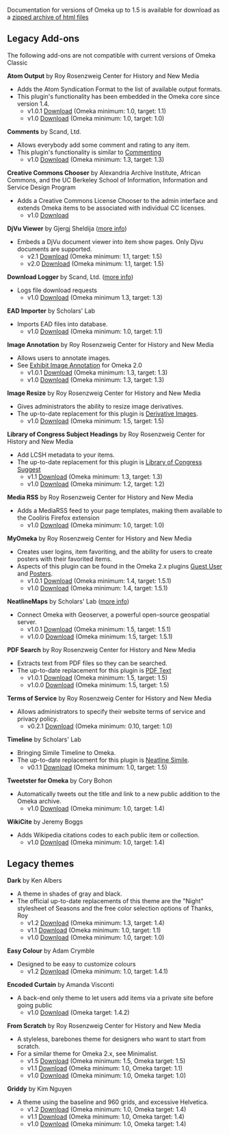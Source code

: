 Documentation for versions of Omeka up to 1.5 is available for download as a [zipped archive of html files](http://omeka.org/files/1xDocumentation.zip)

## Legacy Add-ons

The following add-ons are not compatible with current versions of Omeka Classic

**Atom Output** by Roy Rosenzweig Center for History and New Media 

- Adds the Atom Syndication Format to the list of available output formats.  
- This plugin's functionality has been embedded in the Omeka core since version 1.4.
    - v1.0.1 [Download](http://omeka.org/files/legacy_addons/AtomOutput-1.1-1.0.1.zip) (Omeka minimum: 1.0, target: 1.1)
    - v1.0 [Download](http://omeka.org/files/legacy_addons/AtomOutput-1.0-1.0.zip) (Omeka minimum: 1.0, target: 1.0)

**Comments** by Scand, Ltd.

- Allows everybody add some comment and rating to any item.
- This plugin's functionality is similar to [Commenting](../Plugins/Commenting.md)
    - v1.0 [Download](http://omeka.org/files/legacy_addons/Comments-1.3-1.0.zip) (Omeka minimum: 1.3, target: 1.3)

**Creative Commons Chooser** by Alexandria Archive Institute, African Commons, and the UC Berkeley School of Information, Information and Service Design Program 

- Adds a Creative Commons License Chooser to the admin interface and extends Omeka items to be associated with individual CC licenses.  
    - v1.0 [Download](http://omeka.org/files/legacy_addons/CreativeCommonsChooser-1.0-0.1.zip)

**DjVu Viewer** by Gjergj Sheldija ([more info](https://github.com/floss-bush/omeka-djvu-viewer-plugin)) 

- Embeds a DjVu document viewer into item show pages. Only Djvu documents are supported.
    - v2.1 [Download](http://omeka.org/files/legacy_addons/DjVu-Viewer-2.1.zip) (Omeka minimum: 1.1, target: 1.5)
    - v2.0 [Download](http://omeka.org/files/legacy_addons/DjVu-Viewer-2.0.zip) (Omeka minimum: 1.1, target: 1.5)

**Download Logger** by Scand, Ltd. ([more info](http://scand.com/products/omeka/download_logger.html)) 

- Logs file download requests
    - v1.0 [Download](http://omeka.org/files/legacy_addons/DownloadLogger-1.3-1.0.zip) (Omeka minimum 1.3, target: 1.3)

**EAD Importer** by Scholars' Lab

- Imports EAD files into database.
    - v1.0 [Download](http://omeka.org/files/legacy_addons/EadImporter-1.1-1.0.zip) (Omeka minimum: 1.0, target: 1.1)

**Image Annotation** by Roy Rosenzweig Center for History and New Media

- Allows users to annotate images.
- See [Exhibit Image Annotation](../Plugins/ExhibitImageAnnotation.md) for Omeka 2.0  
    - v1.0.1 [Download](http://omeka.org/files/legacy_addons/ImageAnnotation-1.3-1.0.1.zip) (Omeka minimum: 1.3, target: 1.3)
    - v1.0 [Download](http://omeka.org/files/legacy_addons/ImageAnnotation-1.3-1.0.zip) (Omeka minimum: 1.3, target: 1.3)

**Image Resize** by Roy Rosenzweig Center for History and New Media 

- Gives administrators the ability to resize image derivatives.  
- The up-to-date replacement for this plugin is [Derivative Images](../Plugins/DerivativeImages.md).
  - v1.0 [Download](http://omeka.org/files/legacy_addons/Image-Resize-1.0.zip) (Omeka minimum: 1.5, target: 1.5)

**Library of Congress Subject Headings** by Roy Rosenzweig Center for History and New Media 

- Add LCSH metadata to your items.  
- The up-to-date replacement for this plugin is [Library of Congress Suggest](../Plugins/Library_of_Congress_Suggest.md)
    - v1.1 [Download](http://omeka.org/files/legacy_addons/Lcsh-1.3-1.1.zip) (Omeka minimum: 1.3, target: 1.3)
    - v1.0 [Download](http://omeka.org/files/legacy_addons/Lcsh-1.2-1.0.zip) (Omeka minimum: 1.2, target: 1.2)

**Media RSS** by Roy Rosenzweig Center for History and New Media 

- Adds a MediaRSS feed to your page templates, making them available to the Cooliris Firefox extension
    - v1.0 [Download](http://omeka.org/files/legacy_addons/MediaRss-1.0-1.0.zip) (Omeka minimum: 1.0, target: 1.0)

**MyOmeka** by Roy Rosenzweig Center for History and New Media

- Creates user logins, item favoriting, and the ability for users to create posters with their favorited items.
- Aspects of this plugin can be found in the Omeka 2.x plugins [Guest User](../Plugins/GuestUser.md) and [Posters](../Plugins/Posters.md).
    - v1.0.1 [Download](http://omeka.org/files/legacy_addons/My-Omeka-1.0.1.zip) (Omeka minimum: 1.4, target: 1.5.1)
    - v1.0 [Download](http://omeka.org/files/legacy_addons/My-Omeka-1.0.zip) (Omeka minimum: 1.4, target: 1.5.1)

**NeatlineMaps** by Scholars' Lab ([more info](https://github.com/scholarslab/NeatlineMaps)) 

- Connect Omeka with Geoserver, a powerful open-source geospatial server.
    - v1.0.1 [Download](http://omeka.org/files/legacy_addons/Neatline-Maps-1.0.1.zip) (Omeka minimum: 1.5, target: 1.5.1)
    - v1.0.0 [Download](http://omeka.org/files/legacy_addons/Neatline-Maps-1.0.0.zip) (Omeka minimum: 1.5, target: 1.5.1)

**PDF Search** by Roy Rosenzweig Center for History and New Media

- Extracts text from PDF files so they can be searched.  
- The up-to-date replacement for this plugin is [PDF Text](../Plugins/PdfText.md)
    - v1.0.1 [Download](http://omeka.org/files/legacy_addons/PDF-Search-1.0.1.zip) (Omeka minimum: 1.5, target: 1.5)
    - v1.0.0 [Download](http://omeka.org/files/legacy_addons/PDF-Search-1.0.zip) (Omeka minimum: 1.5, target: 1.5)

**Terms of Service** by Roy Rosenzweig Center for History and New Media 

- Allows administrators to specify their website terms of service and privacy policy.
    - v0.2.1 [Download](http://omeka.org/files/legacy_addons/TermsOfService-1.0-0.2.1.zip) (Omeka minimum: 0.10, target: 1.0)

 **Timeline** by Scholars' Lab 

- Bringing Simile Timeline to Omeka.  
- The up-to-date replacement for this plugin is [Neatline Simile](http://neatline.org/plugins/).
    - v0.1.1 [Download](http://omeka.org/files/legacy_addons/Timeline-0.1.1.zip) (Omeka minimum: 1.0, target: 1.5)

 **Tweetster for Omeka** by Cory Bohon 

- Automatically tweets out the title and link to a new public addition to the Omeka archive.
    - v1.0 [Download](http://omeka.org/files/legacy_addons/Tweetster-1.0.zip) (Omeka minimum: 1.0, target: 1.4)

 **WikiCite** by Jeremy Boggs

- Adds Wikipedia citations codes to each public item or collection.
    - v1.0 [Download](http://omeka.org/files/legacy_addons/WikiCite-for-Omeka-1.0.zip) (Omeka minimum: 1.0, target: 1.4)

## Legacy themes

 **Dark** by Ken Albers 

- A theme in shades of gray and black.  
- The official up-to-date replacements of this theme are the "Night" stylesheet of Seasons and the free color selection options of Thanks, Roy
    - v1.2 [Download](http://omeka.org/files/legacy_addons/dark-1.2.zip) (Omeka minimum: 1.3, target: 1.4)
    - v1.1 [Download](http://omeka.org/files/legacy_addons/dark-1.1-1.1.zip) (Omeka minimum: 1.0, target: 1.1)
    - v1.0 [Download](http://omeka.org/files/legacy_addons/dark-1.0-1.0.zip) (Omeka minimum: 1.0, target: 1.0)


 **Easy Colour** by Adam Crymble 

- Designed to be easy to customize colours
    - v1.2 [Download](http://omeka.org/files/legacy_addons/easy-colour-1.2.zip) (Omeka minimum: 1.0, target: 1.4.1)

 **Encoded Curtain** by Amanda Visconti 

- A back-end only theme to let users add items via a private site before going public
    - v1.0 [Download](http://omeka.org/files/legacy_addons/Encoded-Curtain-1.0.zip) (Omeka target: 1.4.2)


 **From Scratch** by Roy Rosenzweig Center for History and New Media 

- A styleless, barebones theme for designers who want to start from scratch.
- For a similar theme for Omeka 2.x, see Minimalist.
    - v1.5 [Download](http://omeka.org/files/legacy_addons/From-Scratch-1.5.zip) (Omeka minimum: 1.5, Omeka target: 1.5)
    - v1.1 [Download](http://omeka.org/files/legacy_addons/From-Scratch-1.1.zip) (Omeka minimum: 1.0, Omeka target: 1.1)
    - v1.0 [Download](http://omeka.org/files/legacy_addons/fromscratch-1.0-1.0.zip) (Omeka minimum: 1.0, Omeka target: 1.0)
 
**Griddy** by Kim Nguyen 

- A theme using the baseline and 960 grids, and excessive Helvetica.
    - v1.2 [Download](http://omeka.org/files/legacy_addons/Griddy-1.2.zip) (Omeka minimum: 1.0, Omeka target: 1.4)
    - v1.1 [Download](http://omeka.org/files/legacy_addons/Griddy-1.1.zip) (Omeka minimum: 1.0, Omeka target: 1.4)
    - v1.0 [Download](http://omeka.org/files/legacy_addons/Griddy-1.0.zip) (Omeka minimum: 1.0, Omeka target: 1.4)
